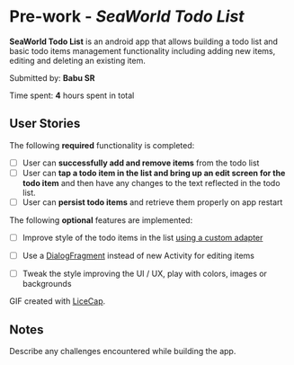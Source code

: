 # Pre-work - *SeaWorld Todo List*

**SeaWorld Todo List** is an android app that allows building a todo list and basic todo items management functionality including adding new items, editing and deleting an existing item.

Submitted by: **Babu SR**

Time spent: **4** hours spent in total

## User Stories

The following **required** functionality is completed:

* [ ] User can **successfully add and remove items** from the todo list
* [ ] User can **tap a todo item in the list and bring up an edit screen for the todo item** and then have any changes to the text reflected in the todo list.
* [ ] User can **persist todo items** and retrieve them properly on app restart

The following **optional** features are implemented:

* [ ] Improve style of the todo items in the list [using a custom adapter](http://guides.codepath.com/android/Using-an-ArrayAdapter-with-ListView)
* [ ] Use a [DialogFragment](http://guides.codepath.com/android/Using-DialogFragment) instead of new Activity for editing items
* [ ] Tweak the style improving the UI / UX, play with colors, images or backgrounds


GIF created with [LiceCap](http://www.cockos.com/licecap/).

## Notes

Describe any challenges encountered while building the app.
